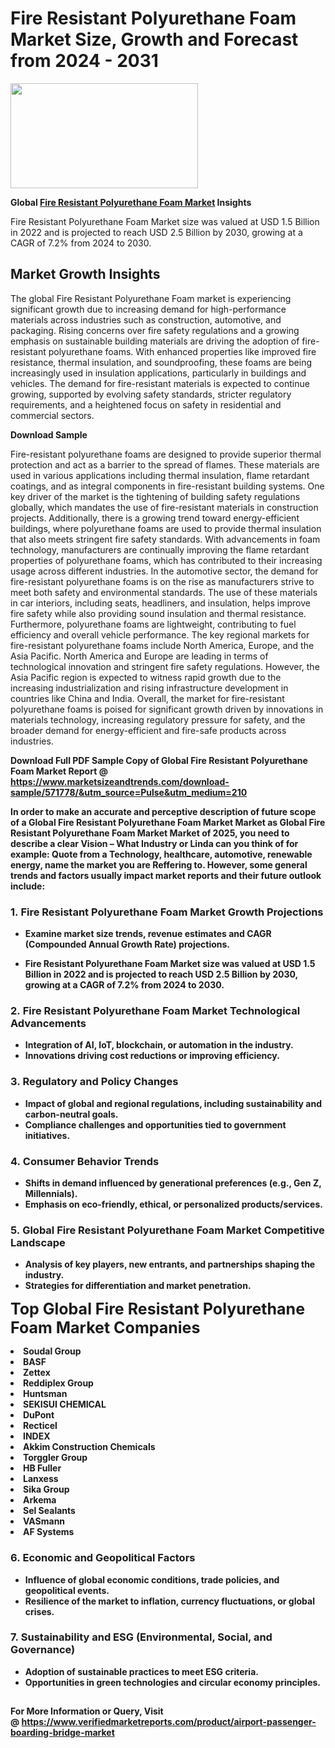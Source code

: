<H1>Fire Resistant Polyurethane Foam Market Size, Growth and Forecast from 2024 - 2031</H1><img class="aligncenter size-medium wp-image-584254" src="https://thirdeyenews.in/wp-content/uploads/2024/09/Global-Market-Research-300x168.jpeg" alt="" width="300" height="168" /><p><strong>Global&nbsp;<a href="https://www.marketsizeandtrends.com/download-sample/571778/&amp;utm_source=Pulse&amp;utm_medium=210">Fire Resistant Polyurethane Foam Market</a> Insights</strong></p><p>Fire Resistant Polyurethane Foam Market size was valued at USD 1.5 Billion in 2022 and is projected to reach USD 2.5 Billion by 2030, growing at a CAGR of 7.2% from 2024 to 2030.</p><p><h2>Market Growth Insights</h2> <p>The global Fire Resistant Polyurethane Foam market is experiencing significant growth due to increasing demand for high-performance materials across industries such as construction, automotive, and packaging. Rising concerns over fire safety regulations and a growing emphasis on sustainable building materials are driving the adoption of fire-resistant polyurethane foams. With enhanced properties like improved fire resistance, thermal insulation, and soundproofing, these foams are being increasingly used in insulation applications, particularly in buildings and vehicles. The demand for fire-resistant materials is expected to continue growing, supported by evolving safety standards, stricter regulatory requirements, and a heightened focus on safety in residential and commercial sectors.</p> <p><strong>Download Sample</strong></p> <p>Fire-resistant polyurethane foams are designed to provide superior thermal protection and act as a barrier to the spread of flames. These materials are used in various applications including thermal insulation, flame retardant coatings, and as integral components in fire-resistant building systems. One key driver of the market is the tightening of building safety regulations globally, which mandates the use of fire-resistant materials in construction projects. Additionally, there is a growing trend toward energy-efficient buildings, where polyurethane foams are used to provide thermal insulation that also meets stringent fire safety standards. With advancements in foam technology, manufacturers are continually improving the flame retardant properties of polyurethane foams, which has contributed to their increasing usage across different industries. In the automotive sector, the demand for fire-resistant polyurethane foams is on the rise as manufacturers strive to meet both safety and environmental standards. The use of these materials in car interiors, including seats, headliners, and insulation, helps improve fire safety while also providing sound insulation and thermal resistance. Furthermore, polyurethane foams are lightweight, contributing to fuel efficiency and overall vehicle performance. The key regional markets for fire-resistant polyurethane foams include North America, Europe, and the Asia Pacific. North America and Europe are leading in terms of technological innovation and stringent fire safety regulations. However, the Asia Pacific region is expected to witness rapid growth due to the increasing industrialization and rising infrastructure development in countries like China and India. Overall, the market for fire-resistant polyurethane foams is poised for significant growth driven by innovations in materials technology, increasing regulatory pressure for safety, and the broader demand for energy-efficient and fire-safe products across industries.</p> <p><strong></p><p><span class=""><strong>Download Full PDF Sample Copy of Global Fire Resistant Polyurethane Foam Market Report</strong> @ <a href="https://www.marketsizeandtrends.com/download-sample/571778/&amp;utm_source=Pulse&amp;utm_medium=210" target="_blank">https://www.marketsizeandtrends.com/download-sample/571778/&amp;utm_source=Pulse&amp;utm_medium=210</a></span></p><p>In order to make an accurate and perceptive description of future scope of a Global&nbsp;Fire Resistant Polyurethane Foam Market Market as Global&nbsp;Fire Resistant Polyurethane Foam Market Market of 2025, you need to describe a clear Vision &ndash; What Industry or Linda can you think of for example: Quote from a Technology, healthcare, automotive, renewable energy, name the market you are Reffering to. However, some general trends and factors usually impact market reports and their future outlook include:</p><h3>1.&nbsp;<strong>Fire Resistant Polyurethane Foam Market Growth Projections</strong></h3><ul><li>Examine market size trends, revenue estimates and CAGR (Compounded Annual Growth Rate) projections.</li><li><p>Fire Resistant Polyurethane Foam Market size was valued at USD 1.5 Billion in 2022 and is projected to reach USD 2.5 Billion by 2030, growing at a CAGR of 7.2% from 2024 to 2030.</p></li></ul><h3>2.&nbsp;<strong>Fire Resistant Polyurethane Foam Market Technological Advancements</strong></h3><ul><li>Integration of AI, IoT, blockchain, or automation in the industry.</li><li>Innovations driving cost reductions or improving efficiency.</li></ul><h3>3.&nbsp;<strong>Regulatory and Policy Changes</strong></h3><ul><li>Impact of global and regional regulations, including sustainability and carbon-neutral goals.</li><li>Compliance challenges and opportunities tied to government initiatives.</li></ul><h3>4.&nbsp;<strong>Consumer Behavior Trends</strong></h3><ul><li>Shifts in demand influenced by generational preferences (e.g., Gen Z, Millennials).</li><li>Emphasis on eco-friendly, ethical, or personalized products/services.</li></ul><h3>5.&nbsp;<strong>Global Fire Resistant Polyurethane Foam Market Competitive Landscape</strong></h3><ul><li>Analysis of key players, new entrants, and partnerships shaping the industry.</li><li>Strategies for differentiation and market penetration.</li></ul><p data-pm-slice="1 1 []"><span style="color: inherit; font-family: inherit; font-size: 25px;">Top Global Fire Resistant Polyurethane Foam Market Companies</span></p><div class="" data-test-id=""><p><li>Soudal Group</li><li> BASF</li><li> Zettex</li><li> Reddiplex Group</li><li> Huntsman</li><li> SEKISUI CHEMICAL</li><li> DuPont</li><li> Recticel</li><li> INDEX</li><li> Akkim Construction Chemicals</li><li> Torggler Group</li><li> HB Fuller</li><li> Lanxess</li><li> Sika Group</li><li> Arkema</li><li> Sel Sealants</li><li> VASmann</li><li> AF Systems</li></p></div><h3>6.&nbsp;<strong>Economic and Geopolitical Factors</strong></h3><ul><li>Influence of global economic conditions, trade policies, and geopolitical events.</li><li>Resilience of the market to inflation, currency fluctuations, or global crises.</li></ul><h3>7.&nbsp;<strong>Sustainability and ESG (Environmental, Social, and Governance)</strong></h3><ul><li>Adoption of sustainable practices to meet ESG criteria.</li><li>Opportunities in green technologies and circular economy principles.</li></ul><h2><strong style="font-size: 14px;">For More Information or Query, Visit @&nbsp;</strong><a style="background-color: #ffffff; font-size: 14px;" href="https://www.marketsizeandtrends.com/report/fire-resistant-polyurethane-foam-market/" target="_blank">https://www.verifiedmarketreports.com/product/airport-passenger-boarding-bridge-market</a></h2>
